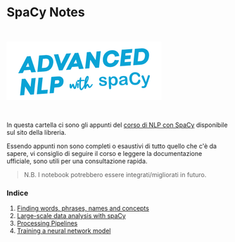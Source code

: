 # SpaCy Notes

<br>

![image](https://github.com/nickprock/appunti_data_science/blob/master/spacy/img_course.png)

<br>

In questa cartella ci sono gli appunti del [corso di NLP con SpaCy](https://course.spacy.io/en/) disponibile sul sito della libreria.

Essendo appunti non sono completi o esaustivi di tutto quello che c'è da sapere, vi consiglio di seguire il corso e leggere la documentazione ufficiale, sono utili per una consultazione rapida.

> N.B. I notebook potrebbero essere integrati/migliorati in futuro.

### Indice

1. [Finding words, phrases, names and concepts](https://github.com/nickprock/appunti_data_science/blob/master/spacy/spacy_part1.ipynb)
2. [Large-scale data analysis with spaCy](https://github.com/nickprock/appunti_data_science/blob/master/spacy/spacy_part2.ipynb)
3. [Processing Pipelines](https://github.com/nickprock/appunti_data_science/blob/master/spacy/spacy_part3.ipynb)
4. [Training a neural network model](https://github.com/nickprock/appunti_data_science/blob/master/spacy/spacy_part4.ipynb)

